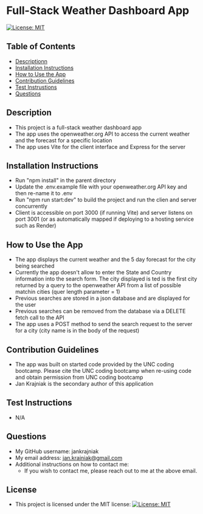 # Full-Stack Weather Dashboard App
[![License: MIT](https://img.shields.io/badge/License-MIT-yellow.svg)](https://opensource.org/licenses/MIT)

## Table of Contents
- [Descriptionn](#description)
- [Installation Instructions](#installation-instructions)
- [How to Use the App](#how-to-use-the-app)
- [Contribution Guidelines](#contribution-guidelines)
- [Test Instrustions](#test-instructions)
- [Questions](#questions)

## Description
- This project is a full-stack weather dashboard app 
- The app uses the openweather.org API to access the current weather and the forecast for a specific location
- The app uses Vite for the client interface and Express for the server


## Installation Instructions
- Run "npm install" in the parent directory
- Update the .env.example file with your openweather.org API key and then re-name it to .env
- Run "npm run start:dev" to build the project and run the clien and server concurrently
- Client is accessible on port 3000 (if running Vite) and server listens on port 3001 (or as automatically mapped if deploying to a hosting service such as Render)


## How to Use the App
- The app displays the current weather and the 5 day forecast for the city being searched
- Currently the app doesn't allow to enter the State and Country information into the search form. The city displayed is ted is the first city returned by a query to the openweather API from a list of possible matchin cities (quer length parameter = 1)
- Previous searches are stored in a json database and are displayed for the user
- Previous searches can be removed from the database via a DELETE fetch call to the API
- The app uses a POST method to send the search request to the server for a city (city name is in the body of the request)


## Contribution Guidelines
- The app was built on started code provided by the UNC coding bootcamp. Please cite the UNC coding bootcamp when re-using code and obtain permission from UNC coding bootcamp
- Jan Krajniak is the secondary author of this application


## Test Instructions
- N/A


## Questions
- My GitHub username: jankrajniak
- My email address: jan.krajniak@gmail.com
- Additional instructions on how to contact me:
  - If you wish to contact me, please reach out to me at the above email.


## License
- This project is licensed under the MIT license: [![License: MIT](https://img.shields.io/badge/License-MIT-yellow.svg)](https://opensource.org/licenses/MIT)